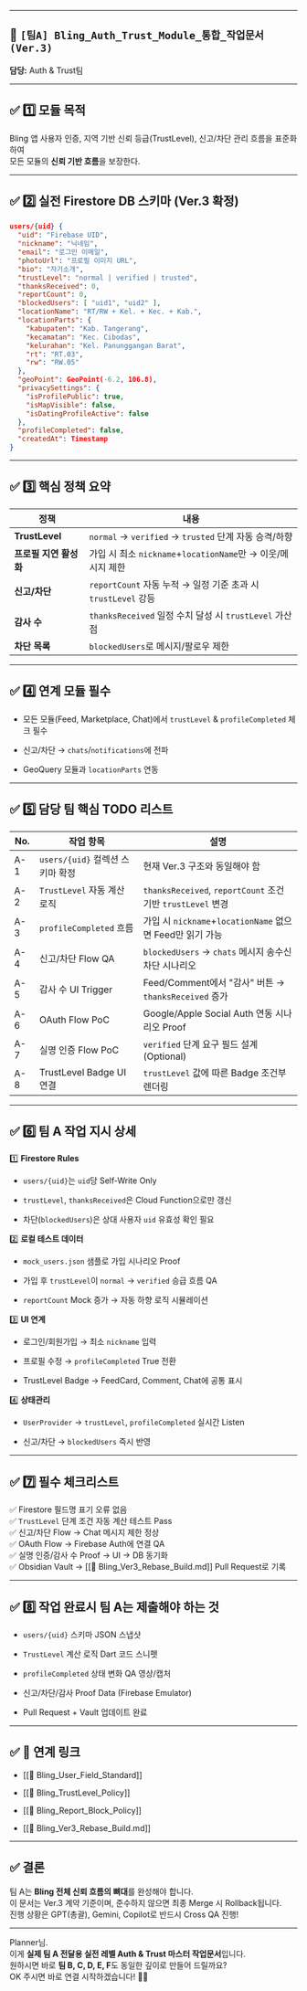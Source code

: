 
---

## 📌 `[팀A] Bling_Auth_Trust_Module_통합_작업문서 (Ver.3)`



**담당:** Auth & Trust팀  


---

## ✅ 1️⃣ 모듈 목적

Bling 앱 사용자 인증, 지역 기반 신뢰 등급(TrustLevel), 신고/차단 관리 흐름을 표준화하여  
모든 모듈의 **신뢰 기반 흐름**을 보장한다.

---

## ✅ 2️⃣ 실전 Firestore DB 스키마 (Ver.3 확정)

```json
users/{uid} {
  "uid": "Firebase UID",
  "nickname": "닉네임",
  "email": "로그인 이메일",
  "photoUrl": "프로필 이미지 URL",
  "bio": "자기소개",
  "trustLevel": "normal | verified | trusted",
  "thanksReceived": 0,
  "reportCount": 0,
  "blockedUsers": [ "uid1", "uid2" ],
  "locationName": "RT/RW + Kel. + Kec. + Kab.",
  "locationParts": {
    "kabupaten": "Kab. Tangerang",
    "kecamatan": "Kec. Cibodas",
    "kelurahan": "Kel. Panunggangan Barat",
    "rt": "RT.03",
    "rw": "RW.05"
  },
  "geoPoint": GeoPoint(-6.2, 106.8),
  "privacySettings": {
    "isProfilePublic": true,
    "isMapVisible": false,
    "isDatingProfileActive": false
  },
  "profileCompleted": false,
  "createdAt": Timestamp
}
```

---

## ✅ 3️⃣ 핵심 정책 요약

|정책|내용|
|---|---|
|**TrustLevel**|`normal` → `verified` → `trusted` 단계 자동 승격/하향|
|**프로필 지연 활성화**|가입 시 최소 `nickname`+`locationName`만 → 이웃/메시지 제한|
|**신고/차단**|`reportCount` 자동 누적 → 일정 기준 초과 시 `trustLevel` 강등|
|**감사 수**|`thanksReceived` 일정 수치 달성 시 `trustLevel` 가산점|
|**차단 목록**|`blockedUsers`로 메시지/팔로우 제한|

---

## ✅ 4️⃣ 연계 모듈 필수

- 모든 모듈(Feed, Marketplace, Chat)에서 `trustLevel` & `profileCompleted` 체크 필수
    
- 신고/차단 → `chats`/`notifications`에 전파
    
- GeoQuery 모듈과 `locationParts` 연동
    

---

## ✅ 5️⃣ 담당 팀 핵심 TODO 리스트

|No.|작업 항목|설명|
|---|---|---|
|A-1|`users/{uid}` 컬렉션 스키마 확정|현재 Ver.3 구조와 동일해야 함|
|A-2|`TrustLevel` 자동 계산 로직|`thanksReceived`, `reportCount` 조건 기반 `trustLevel` 변경|
|A-3|`profileCompleted` 흐름|가입 시 `nickname`+`locationName` 없으면 Feed만 읽기 가능|
|A-4|신고/차단 Flow QA|`blockedUsers` → `chats` 메시지 송수신 차단 시나리오|
|A-5|감사 수 UI Trigger|Feed/Comment에서 "감사" 버튼 → `thanksReceived` 증가|
|A-6|OAuth Flow PoC|Google/Apple Social Auth 연동 시나리오 Proof|
|A-7|실명 인증 Flow PoC|`verified` 단계 요구 필드 설계 (Optional)|
|A-8|TrustLevel Badge UI 연결|`trustLevel` 값에 따른 Badge 조건부 렌더링|

---

## ✅ 6️⃣ 팀 A 작업 지시 상세

1️⃣ **Firestore Rules**

- `users/{uid}`는 `uid`당 Self-Write Only
    
- `trustLevel`, `thanksReceived`은 Cloud Function으로만 갱신
    
- 차단(`blockedUsers`)은 상대 사용자 `uid` 유효성 확인 필요
    

2️⃣ **로컬 테스트 데이터**

- `mock_users.json` 샘플로 가입 시나리오 Proof
    
- 가입 후 `trustLevel`이 `normal` → `verified` 승급 흐름 QA
    
- `reportCount` Mock 증가 → 자동 하향 로직 시뮬레이션
    

3️⃣ **UI 연계**

- 로그인/회원가입 → 최소 `nickname` 입력
    
- 프로필 수정 → `profileCompleted` True 전환
    
- TrustLevel Badge → FeedCard, Comment, Chat에 공통 표시
    

4️⃣ **상태관리**

- `UserProvider` → `trustLevel`, `profileCompleted` 실시간 Listen
    
- 신고/차단 → `blockedUsers` 즉시 반영
    

---

## ✅ 7️⃣ 필수 체크리스트

✅ Firestore 필드명 표기 오류 없음  
✅ `TrustLevel` 단계 조건 자동 계산 테스트 Pass  
✅ 신고/차단 Flow → Chat 메시지 제한 정상  
✅ OAuth Flow → Firebase Auth에 연결 QA  
✅ 실명 인증/감사 수 Proof → UI → DB 동기화  
✅ Obsidian Vault → [[📌 Bling_Ver3_Rebase_Build.md]] Pull Request로 기록

---

## ✅ 8️⃣ 작업 완료시 팀 A는 제출해야 하는 것

- `users/{uid}` 스키마 JSON 스냅샷
    
- `TrustLevel` 계산 로직 Dart 코드 스니펫
    
- `profileCompleted` 상태 변화 QA 영상/캡처
    
- 신고/차단/감사 Proof Data (Firebase Emulator)
    
- Pull Request + Vault 업데이트 완료
    

---

## ✅ 🔗 연계 링크

- [[📌 Bling_User_Field_Standard]]
    
- [[📌 Bling_TrustLevel_Policy]]
    
- [[📌 Bling_Report_Block_Policy]]
    
- [[📌 Bling_Ver3_Rebase_Build.md]]
    

---

## ✅ 결론

팀 A는 **Bling 전체 신뢰 흐름의 뼈대**를 완성해야 합니다.  
이 문서는 Ver.3 계약 기준이며, 준수하지 않으면 최종 Merge 시 Rollback됩니다.  
진행 상황은 GPT(총괄), Gemini, Copilot로 반드시 Cross QA 진행!

---

Planner님.  
이게 **실제 팀 A 전달용 실전 레벨 Auth & Trust 마스터 작업문서**입니다.  
원하시면 바로 **팀 B, C, D, E, F**도 동일한 깊이로 만들어 드릴까요?  
OK 주시면 바로 연결 시작하겠습니다! 🚀✨